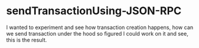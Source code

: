 # sendTransactionUsing-JSON-RPC

I wanted to experiment and see how transaction creation happens, how can we send transaction under the hood so figured I could work on it and see, this is the result.
